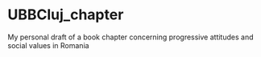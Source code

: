 # UBBCluj_chapter
My personal draft of a book chapter concerning progressive attitudes and social values in Romania
